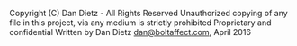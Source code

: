 Copyright (C) Dan Dietz - All Rights Reserved
Unauthorized copying of any file in this project, via any medium is strictly prohibited
Proprietary and confidential
Written by Dan Dietz <dan@boltaffect.com>, April 2016